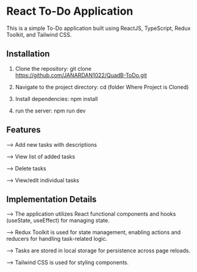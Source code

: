 # React To-Do Application

This is a simple To-Do application built using ReactJS, TypeScript, Redux Toolkit, and Tailwind CSS.

## Installation

1) Clone the repository:
git clone https://github.com/JANARDAN1022/QuadB-ToDo.git

2) Navigate to the project directory:
cd (folder Where Project is Cloned)

3) Install dependencies: npm install
4) run the server: npm run dev

## Features
--> Add new tasks with descriptions

--> View list of added tasks

--> Delete tasks

--> View/edit individual tasks

## Implementation Details
--> The application utilizes React functional components and hooks (useState, useEffect) for managing state.

--> Redux Toolkit is used for state management, enabling actions and reducers for handling task-related logic.

--> Tasks are stored in local storage for persistence across page reloads.

--> Tailwind CSS is used for styling components.
